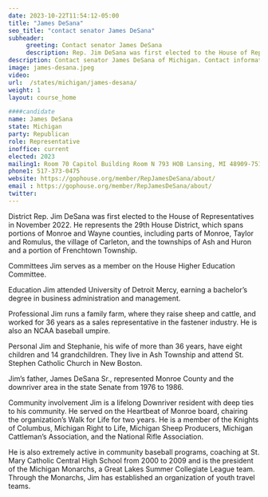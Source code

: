 ```yaml
---
date: 2023-10-22T11:54:12-05:00
title: "James DeSana"
seo_title: "contact senator James DeSana"
subheader:
     greeting: Contact senator James DeSana
     description: Rep. Jim DeSana was first elected to the House of Representatives in November 2022. He represents the 29th House District. Jim serves as a member on the House Higher Education Committee.
description: Contact senator James DeSana of Michigan. Contact information for James DeSana includes email address, phone number, and mailing address.
image: james-desana.jpeg
video:
url:  /states/michigan/james-desana/
weight: 1
layout: course_home

####candidate
name: James DeSana
state: Michigan
party: Republican
role: Representative
inoffice: current
elected: 2023
mailing1: Room 70 Capitol Building Room N 793 HOB Lansing, MI 48909-7514
phone1: 517-373-0475
website: https://gophouse.org/member/RepJamesDeSana/about/
email : https://gophouse.org/member/RepJamesDeSana/about/
twitter:
---
```


District
Rep. Jim DeSana was first elected to the House of Representatives in November 2022. He represents the 29th House District, which spans portions of Monroe and Wayne counties, including parts of Monroe, Taylor and Romulus, the village of Carleton, and the townships of Ash and Huron and a portion of Frenchtown Township.

Committees
Jim serves as a member on the House Higher Education Committee.

Education
Jim attended University of Detroit Mercy, earning a bachelor’s degree in business administration and management.

Professional
Jim runs a family farm, where they raise sheep and cattle, and worked for 36 years as a sales representative in the fastener industry. He is also an NCAA baseball umpire.

Personal
Jim and Stephanie, his wife of more than 36 years, have eight children and 14 grandchildren. They live in Ash Township and attend St. Stephen Catholic Church in New Boston.

Jim’s father, James DeSana Sr., represented Monroe County and the downriver area in the state Senate from 1976 to 1986.

Community involvement
Jim is a lifelong Downriver resident with deep ties to his community. He served on the Heartbeat of Monroe board, chairing the organization’s Walk for Life for two years. He is a member of the Knights of Columbus, Michigan Right to Life, Michigan Sheep Producers, Michigan Cattleman’s Association, and the National Rifle Association.

He is also extremely active in community baseball programs, coaching at St. Mary Catholic Central High School from 2000 to 2009 and is the president of the Michigan Monarchs, a Great Lakes Summer Collegiate League team. Through the Monarchs, Jim has established an organization of youth travel teams.
